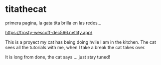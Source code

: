 # titathecat
primera pagina, la gata tita brilla en las redes... 

https://frosty-wescoff-dec566.netlify.app/

This is a proyect my cat has being doing hvile I am in the kitchen. 
The cat sees all the tutorials with me, when I take a break the cat takes over.

It is long from done, the cat says ... just stay tuned!
